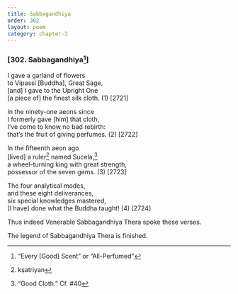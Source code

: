 ```yaml
---
title: Sabbagandhiya
order: 302
layout: poem
category: chapter-3
---
```


### \[302. Sabbagandhiya[^1]\]

I gave a garland of flowers  
to Vipassi \[Buddha\], Great Sage,  
\[and\] I gave to the Upright One  
\[a piece of\] the finest silk cloth. (1) \[2721\]

In the ninety-one aeons since  
I formerly gave \[him\] that cloth,  
I’ve come to know no bad rebirth:  
that’s the fruit of giving perfumes. (2) \[2722\]

In the fifteenth aeon ago  
\[lived\] a ruler[^2] named Sucela,[^3]  
a wheel-turning king with great strength,  
possessor of the seven gems. (3) \[2723\]

The four analytical modes,  
and these eight deliverances,  
six special knowledges mastered,  
\[I have\] done what the Buddha taught! (4) \[2724\]

Thus indeed Venerable Sabbagandhiya Thera spoke these verses.

The legend of Sabbagandhiya Thera is finished.

[^1]: “Every \[Good\] Scent” or “All-Perfumed”

[^2]: kṣatriyan

[^3]: “Good Cloth.” Cf. \#40
